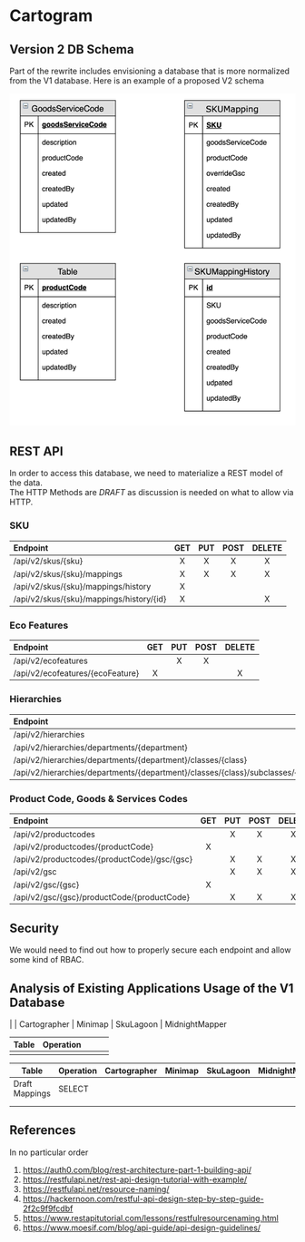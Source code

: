 # Cartogram #

## Version 2 DB Schema ##

Part of the rewrite includes envisioning a database that is more normalized from the V1 database. Here is an example of a proposed V2 schema



![V2 Model](model.png)

## REST API ## 

In order to access this database, we need to materialize a REST model of the data.  
The HTTP Methods are _DRAFT_ as discussion is needed on what to allow via HTTP.

### SKU ###

| Endpoint | GET | PUT | POST | DELETE |
|:---------|:---:|:---:|:----:|:------:|
| /api/v2/skus/{sku} | X | X | X | X |
| /api/v2/skus/{sku}/mappings | X | X | X | X |
| /api/v2/skus/{sku}/mappings/history | X |   |   |   |
| /api/v2/skus/{sku}/mappings/history/{id} | X |   |   | X |

### Eco Features ###

| Endpoint | GET | PUT | POST | DELETE |
|:---------|:---:|:---:|:----:|:------:|
| /api/v2/ecofeatures |   | X | X |   |
| /api/v2/ecofeatures/{ecoFeature} | X |   |   | X |

### Hierarchies ###

| Endpoint | GET | PUT | POST | DELETE |
|:---------|:---:|:---:|:----:|:------:|
| /api/v2/hierarchies |   |   | X |   |
| /api/v2/hierarchies/departments/{department}  | X |   | X |   |
| /api/v2/hierarchies/departments/{department}/classes/{class}  | X |   | X |   |
| /api/v2/hierarchies/departments/{department}/classes/{class}/subclasses/{subclass}  | X |   | X |   |

### Product Code,  Goods & Services Codes

| Endpoint | GET | PUT | POST | DELETE |
|:---------|:---:|:---:|:----:|:------:|
| /api/v2/productcodes |   | X | X | X |
| /api/v2/productcodes/{productCode}  | X |   |   |   |
| /api/v2/productcodes/{productCode}/gsc/{gsc}  |   | X | X | X |
| /api/v2/gsc |   | X | X | X |
| /api/v2/gsc/{gsc}  | X |   |   |   |
| /api/v2/gsc/{gsc}/productCode/{productCode} |   | X | X | X |

## Security ## 

We would need to find out how to properly secure each endpoint and allow some kind of RBAC. 

## Analysis of Existing Applications Usage of the V1 Database ##

| | Cartographer | Minimap | SkuLagoon | MidnightMapper

| Table | Operation | | | |
|-------|-----------|-|-|-| 
| | | | | |

| Table | Operation | Cartographer | Minimap | SkuLagoon | MidnightMapper |
|---|---|---|---|---|---|
| Draft Mappings  | SELECT  |   |   |   |   |
|   |   |   |   |   |   |
|   |   |   |   |   |   |

## References ##

In no particular order

1. https://auth0.com/blog/rest-architecture-part-1-building-api/
1. https://restfulapi.net/rest-api-design-tutorial-with-example/
1. https://restfulapi.net/resource-naming/
1. https://hackernoon.com/restful-api-design-step-by-step-guide-2f2c9f9fcdbf
1. https://www.restapitutorial.com/lessons/restfulresourcenaming.html
1. https://www.moesif.com/blog/api-guide/api-design-guidelines/
